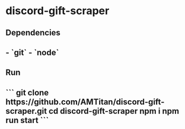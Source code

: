 # discord-gift-scraper

<h2>Dependencies<h2>
- `git`
- `node`

<h2>Run<h2>
```
git clone https://github.com/AMTitan/discord-gift-scraper.git
cd discord-gift-scraper
npm i
npm run start
```